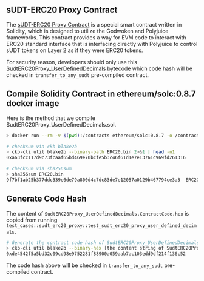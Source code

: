 ## sUDT-ERC20 Proxy Contract

The [sUDT-ERC20 Proxy Contract](./SudtERC20Proxy_UserDefinedDecimals.sol) is a special smart contract written in Solidity, which is designed to utilize the Godwoken and Polyjuice frameworks. This contract provides a way for EVM code to interact with ERC20 standard interface that is interfacing directly with Polyjuice to control sUDT tokens on Layer 2 as if they were ERC20 tokens.

For security reason, developers should only use this [SudtERC20Proxy_UserDefinedDecimals bytecode](./SudtERC20Proxy_UserDefinedDecimals.bin) which code hash will be checked in `transfer_to_any_sudt` pre-compiled contract.

## Compile Solidity Contract in ethereum/solc:0.8.7 docker image
Here is the method that we compile SudtERC20Proxy_UserDefinedDecimals.sol.
```sh
> docker run --rm -v $(pwd):/contracts ethereum/solc:0.8.7 -o /contracts --bin --overwrite /contracts/SudtERC20Proxy_UserDefinedDecimals.sol

# checksum via ckb blake2b
> ckb-cli util blake2b --binary-path ERC20.bin 2>&1 | head -n1
0xa63fcc117d9c73fcaaf65bd469e70bcfe5b3c46f61d1e7e13761c969fd261316

# checksum via sha256sum
> sha256sum ERC20.bin 
9f7bf1ab25b377ddc339e6de79a800d4c7dc83de7e12057a0129b467794ce3a3  ERC20.bin
```

## Generate Code Hash

The content of `SudtERC20Proxy_UserDefinedDecimals.ContractCode.hex` is copied from running `test_cases::sudt_erc20_proxy::test_sudt_erc20_proxy_user_defined_decimals`.

```sh
# Generate the contract code hash of SudtERC20Proxy_UserDefinedDecimals
> ckb-cli util blake2b --binary-hex [the content string of SudtERC20Proxy_UserDefinedDecimals.ContractCode.hex]
0xde4542f5a5bd32c09cd98e9752281f88900a059aab7ac103edd9df214f136c52
```

The code hash above will be checked in `transfer_to_any_sudt` pre-compiled contract.
